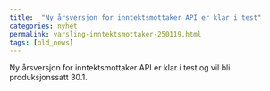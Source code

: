 ```yaml
---
title:  "Ny årsversjon for inntektsmottaker API er klar i test"
categories: nyhet
permalink: varsling-inntektsmottaker-250119.html
tags: [old_news]
---
```


Ny årsversjon for inntektsmottaker API er klar i test og vil bli produksjonssatt 30.1.
